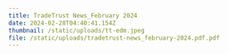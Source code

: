 ```yaml
---
title: TradeTrust News_February 2024
date: 2024-02-28T04:40:41.154Z
thumbnail: /static/uploads/tt-edm.jpeg
file: /static/uploads/tradetrust-news_february-2024.pdf.pdf
---
```


